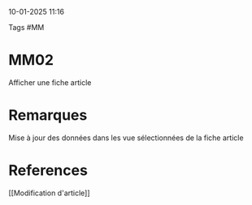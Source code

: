 10-01-2025 11:16

Tags #MM 

# MM02

Afficher une fiche article
# Remarques

Mise à jour des données dans les vue sélectionnées de la fiche article
# References
[[Modification d'article]]
